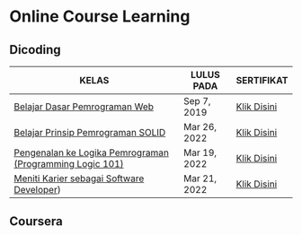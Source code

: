 # Online Course Learning

## Dicoding

| KELAS | LULUS PADA | SERTIFIKAT |
-----|-----|-------
|[Belajar Dasar Pemrograman Web](https://github.com/RiyanRIS/sertifikat/tree/master/dicoding/Belajar%20Dasar%20Pemrograman%20Web) | Sep 7, 2019| [Klik Disini](https://www.dicoding.com/certificates/98XWKDJ40XM3)|
|[Belajar Prinsip Pemrograman SOLID](https://github.com/RiyanRIS/sertifikat/tree/master/dicoding/Belajar%20Prinsip%20Pemrograman%20SOLID)|Mar 26, 2022|[Klik Disini](https://www.dicoding.com/certificates/QLZ91J882P5D)|
|[Pengenalan ke Logika Pemrograman (Programming Logic 101)](https://github.com/RiyanRIS/sertifikat/tree/master/dicoding/Cloud%20Practitioner%20Essentials%20(Belajar%20Dasar%20AWS%20Cloud))|Mar 19, 2022|[Klik Disini](https://www.dicoding.com/certificates/L4PQ3NJ6QPO1)|
|[Meniti Karier sebagai Software Developer](https://github.com/RiyanRIS/sertifikat/tree/master/dicoding/Meniti%20Karier%20sebagai%20Software%20Developer))|Mar 21, 2022|[Klik Disini](https://www.dicoding.com/certificates/JLX13MQG6P72)|


## Coursera

